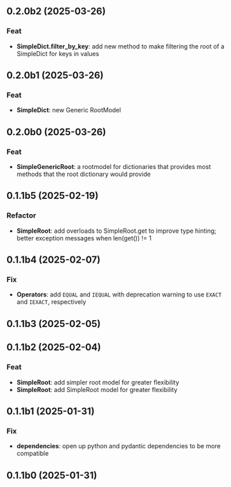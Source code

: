 ## 0.2.0b2 (2025-03-26)

### Feat

- **SimpleDict.filter_by_key**: add new method to make filtering the root of a SimpleDict for keys in values

## 0.2.0b1 (2025-03-26)

### Feat

- **SimpleDict**: new Generic RootModel

## 0.2.0b0 (2025-03-26)

### Feat

- **SimpleGenericRoot**: a rootmodel for dictionaries that provides most methods that the root dictionary would provide

## 0.1.1b5 (2025-02-19)

### Refactor

- **SimpleRoot**: add overloads to SimpleRoot.get to improve type hinting; better exception messages when len(get()) != 1

## 0.1.1b4 (2025-02-07)

### Fix

- **Operators**: add `EQUAL` and `IEQUAL` with deprecation warning to use `EXACT` and `IEXACT`, respectively

## 0.1.1b3 (2025-02-05)

## 0.1.1b2 (2025-02-04)

### Feat

- **SimpleRoot**: add simpler root model for greater flexibility
- **SimpleRoot**: add SimpleRoot model for greater flexibility

## 0.1.1b1 (2025-01-31)

### Fix

- **dependencies**: open up python and pydantic dependencies to be more compatible

## 0.1.1b0 (2025-01-31)
